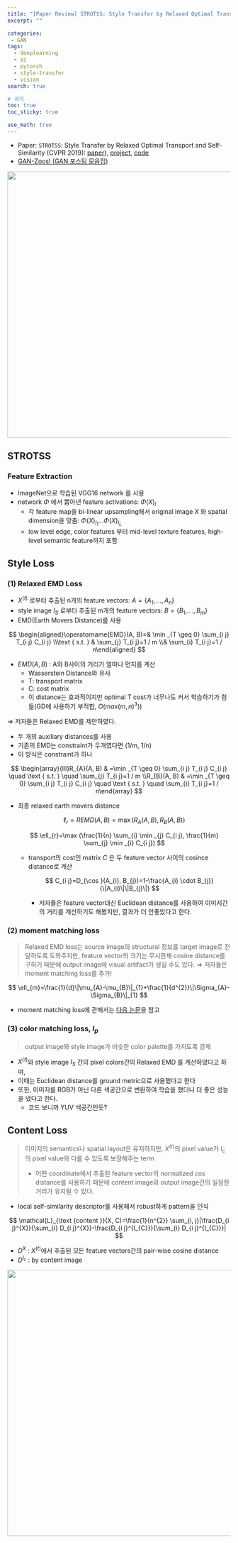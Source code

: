 ```yaml
---
title: "[Paper Review] STROTSS: Style Transfer by Relaxed Optimal Transport and Self-Similarity 간단한 논문 리뷰"
excerpt: ""

categories:
 - GAN
tags:
  - deeplearning
  - ai
  - pytorch
  - style-transfer
  - vision
search: true

# 목차
toc: true  
toc_sticky: true 

use_math: true
---
```


- Paper: `STROTSS`: Style Transfer by Relaxed Optimal Transport and Self-Similarity (CVPR 2019): [paper](https://arxiv.org/abs/1904.1278)), [project](http://style.ttic.edu/), [code](https://github.com/nkolkin13/STROTSS)
- [GAN-Zoos! (GAN 포스팅 모음집)](https://happy-jihye.github.io/gan/)

<p align='center'><img src='https://github.com/happy-jihye/happy-jihye.github.io/blob/master/_posts/images/gan/strotss/Untitled.png?raw=1' width = '600' ></p>

## STROTSS

### Feature Extraction

- ImageNet으로 학습된 VGG16 network 를 사용
- network $\Phi$ 에서 뽑아낸 feature activations: $\Phi(X)_{i}$
    - 각 feature map을 bi-linear upsampling해서 original image $X$ 와 spatial dimension을 맞춤: $\Phi(X)_{l_1} ... \Phi(X)_{l_L}$
    - low level edge, color features 부터 mid-level texture features, high-level semantic feature까지 포함

## Style Loss

### (1) Relaxed EMD Loss

- $X^{(t)}$ 로부터 추출된 n개의 feature vectors: $A=\{A_{1}, \ldots, A_{n}\}$
- style image $I_S$ 로부터 추출된 m개의 feature vectors: $B=\{B_{1}, \ldots, B_{m}\}$
- EMD(Earth Movers Distance)를 사용

$$
\begin{aligned}\operatorname{EMD}(A, B)=& \min _{T \geq 0} \sum_{i j} T_{i j} C_{i j} \\\text { s.t. } & \sum_{j} T_{i j}=1 / m \\& \sum_{i} T_{i j}=1 / n\end{aligned}
$$

- $EMD(A,B)$ : A와 B사이의 거리가 얼마나 먼지를 계산
    - Wasserstein Distance와 유사
    - T: transport matrix
    - C: cost matrix
    - 이 distance는 효과적이지만 optimal T cost가 너무나도 커서 학습하기가 힘듦(GD에 사용하기 부적합, $O(max(m,n)^3)$)

⇒ 저자들은 Relaxed EMD를 제안하였다.
- 두 개의 auxiliary distances를 사용
- 기존의 EMD는 constraint가 두개였다면 (1/m, 1/n)
- 이 방식은 constraint가 하나

$$
\begin{array}{lll}R_{A}(A, B) & =\min _{T \geq 0} \sum_{i j} T_{i j} C_{i j} \quad \text { s.t. } \quad \sum_{j} T_{i j}=1 / m \\R_{B}(A, B) & =\min _{T \geq 0} \sum_{i j} T_{i j} C_{i j} \quad \text { s.t. } \quad \sum_{i} T_{i j}=1 / n\end{array}
$$

- 최종 relaxed earth movers distance
    
    $$
    \ell_{r}=R E M D(A, B)=\max (R_{A}(A, B), R_{B}(A, B))
    $$
    
    $$
    \ell_{r}=\max (\frac{1}{n} \sum_{i} \min _{j} C_{i j}, \frac{1}{m} \sum_{j} \min _{i} C_{i j})
    $$
    
    - transport의 cost인 matrix $C$  은 두 feature vector 사이의 cosince distance로 계산
        
        $$
        C_{i j}=D_{\cos }(A_{i}, B_{j})=1-\frac{A_{i} \cdot B_{j}}{\|A_{i}\|\|B_{j}\|}
        $$
        
        - 저자들은 feature vector대신 Euclidean distance를 사용하여 이미지간의 거리를 계산하기도 해봤지만, 결과가 더 안좋았다고 한다.

### (2) moment matching loss


> Relaxed EMD loss는 source image의 structural 정보를 target image로 전달하도록 도와주지만, feature vector의 크기는 무시한채 cosine distance를 구하기 때문에 output image에 visual artifact가 생길 수도 있다.
> ⇒ 저자들은 moment matching loss를 추가!


$$
\ell_{m}=\frac{1}{d}\|\mu_{A}-\mu_{B}\|_{1}+\frac{1}{d^{2}}\|\Sigma_{A}-\Sigma_{B}\|_{1}
$$

- moment matching loss에 관해서는 [다음 논문](https://openaccess.thecvf.com/content/CVPR2021/papers/Kalischek_In_the_Light_of_Feature_Distributions_Moment_Matching_for_Neural_CVPR_2021_paper.pdf)을 참고

### (3) color matching loss,  $l_p$

> output image와 style image가 비슷한 color palette를 가지도록 강제


- $X^{(t)}$와 style image $I_S$ 간의 pixel colors간의 Relaxed EMD 를 계산하였다고 하며,
- 이때는 Euclidean distance를 ground metric으로 사용했다고 한다
- 또한, 이미지를 RGB가 아닌 다른 색공간으로 변환하여 학습을 했더니 더 좋은 성능을 냈다고 한다.
    - 코드 보니까 YUV 색공간인듯?

## Content Loss

> 이미지의 semantics나 spatial layout은 유지하지만, $X^{(t)}$의 pixel value가 $I_c$ 의 pixel value와 다를 수 있도록 보장해주는 term
> - 어떤 coordinate에서 추출된 feature vector의 normalized cos distance를 사용하기 때문에 content image와 output image간의 일정한 거리가 유지될 수 있다.

- local self-similarity descriptor를 사용해서 robust하게 pattern을 인식

$$
\mathcal{L}_{\text {content }}(X, C)=\frac{1}{n^{2}} \sum_{i, j}|\frac{D_{i j}^{X}}{\sum_{i} D_{i j}^{X}}-\frac{D_{i j}^{I_{C}}}{\sum_{i} D_{i j}^{I_{C}}}|
$$

- $D^X$ : $X^{(t)}$에서 추출된 모든 feature vectors간의 pair-wise cosine distance
- $D^{I_c}$ : by content image

<p align='center'><img src='https://github.com/happy-jihye/happy-jihye.github.io/blob/master/_posts/images/gan/strotss/Untitled%201.png?raw=1' width = '600' ></p>